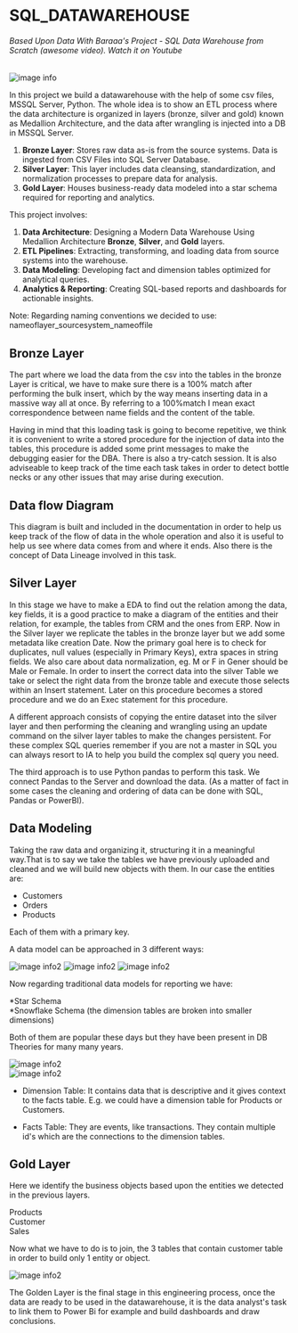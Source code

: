 # SQL_DATAWAREHOUSE  
###### Based Upon Data With Baraaa's Project - SQL Data Warehouse from Scratch (awesome video). Watch it on Youtube 

![image info](./images/capturasqlserver.png)

In this project we build a datawarehouse with the help of some csv files, MSSQL Server, Python. The whole idea is to show an ETL process where the data architecture is organized in layers (bronze, silver and gold) known as Medallion Architecture, and the data after wrangling is injected into a DB in MSSQL Server.

1. **Bronze Layer**: Stores raw data as-is from the source systems. Data is ingested from CSV Files into SQL Server Database.
2. **Silver Layer**: This layer includes data cleansing, standardization, and normalization processes to prepare data for analysis.
3. **Gold Layer**: Houses business-ready data modeled into a star schema required for reporting and analytics.


This project involves:

1. **Data Architecture**: Designing a Modern Data Warehouse Using Medallion Architecture **Bronze**, **Silver**, and **Gold** layers.
2. **ETL Pipelines**: Extracting, transforming, and loading data from source systems into the warehouse.
3. **Data Modeling**: Developing fact and dimension tables optimized for analytical queries.
4. **Analytics & Reporting**: Creating SQL-based reports and dashboards for actionable insights.

Note: Regarding naming conventions we decided to use: nameoflayer_sourcesystem_nameoffile

## Bronze Layer
The part where we load the data from the csv into the tables in the bronze Layer is critical, we have to make sure there is a 100% match after performing the bulk insert, which by the way means inserting data in a massive way all at once.
By referring to a 100%match I mean exact correspondence between name fields and the content of the table. 

Having in mind that this loading task is going to become repetitive, we think it is convenient to write a stored procedure for the injection of data into the tables, this procedure is added some print messages to make the debugging easier for the DBA. There is also a try-catch session. It is also adviseable to keep track of the time each task takes in order to detect bottle necks or any other issues that may arise during execution.

 ## Data flow Diagram

 This diagram is built and included in the documentation in order to help us keep track of the flow of data in the whole operation and also it is useful to help us see where data comes from and where it ends. Also there is the concept of Data Lineage involved in this task.

## Silver Layer
In this stage we have to make a EDA to find out the relation among the data, key fields, it is a good practice to make a diagram of the entities and their relation, for example, the tables from CRM and the ones from ERP.
Now in the Silver layer we replicate the tables in the bronze layer but we add some metadata like creation Date.
Now the primary goal here is to check for duplicates, null values (especially in Primary Keys), extra spaces in string fields. We also care about data normalization, eg. M or F in Gener should be  Male or Female.
In order to insert the correct data into the silver Table we take or select the right data from the bronze table and execute those selects within an Insert statement. Later on this procedure becomes a stored procedure and we do an Exec statement for this procedure.

A different approach consists of copying the entire dataset into the silver layer and then performing the cleaning and wrangling using an update command on the silver layer tables to make the changes persistent.
For these complex SQL queries remember if you are not a master in SQL you can always resort to IA to help you build the complex sql query you need.

The third approach is to use Python pandas to perform this task. We connect Pandas to the Server and download the data.
(As a matter of fact in some cases the cleaning and ordering of data can be done with SQL, Pandas or PowerBI).

## Data Modeling
Taking the raw data and organizing it, structuring it in a meaningful way.That is to say we take the tables we have previously uploaded and cleaned and we will build new objects with them. In our case the entities are:

* Customers  
* Orders  
* Products  

Each of them with a primary key.  
   
A data model can be approached in 3 different ways:


![image info2](./images/conceptual_dm.png)
![image info2](./images/logical_dm.png)
![image info2](./images/physical_dm.png)   

Now regarding traditional data models for reporting we have:   

*Star Schema   
*Snowflake Schema   (the dimension tables are broken into smaller dimensions)

Both of them are popular these days but they have been present in DB Theories for many many years.


![image info2](./images/star_sch.png)   
![image info2](./images/snowflake_sch.png)

* Dimension Table: It contains data that is descriptive and it gives context to the facts table. E.g. we could have a dimension table for Products or Customers.  

* Facts Table: They are events, like transactions. They contain multiple id's which are the connections to the dimension tables.

## Gold Layer  

Here we identify the business objects based upon the entities we detected in the previous layers.

Products  
Customer  
Sales  

Now what we have to do is to join, the 3 tables that contain customer table in order to build only 1 entity or object.

![image info2](./images/select_join_cust.png)   

The Golden Layer is the final stage in this engineering process, once the data are ready to be used in the datawarehouse, it is the data analyst's task to link them to Power Bi for example and build dashboards and draw conclusions.














